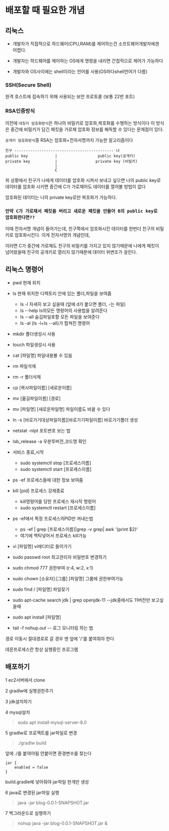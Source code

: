 # 배포할 때 필요한 개념

## 리눅스

* 개발자가 직접적으로 하드웨어(CPU,RAM)를 제어하는건 소프트웨어개발자에겐 어렵다.

* 개발자는 하드웨어를 제어하는 OS에게 명령을 내리면 간접적으로 제어가 가능하다

* 개발자와 OS사이에는 shell이라는 언어를 사용(OS마다shell언어가 다름)

### SSH(Secure Shell)

원격 호스트에 접속하기 위해 사용되는 보안 프로토콜 (보통 22번 포트)
 
### RSA인증방식

이전에 `대칭키 암호화방식`은 하나의 비밀키로 암호화,복호화를 수행하는 방식이다 이 방식은 중간에 비밀키가 담긴 패킷을 가로채 암호화 정보를 해독할 수 있다는 문제점이 있다.

`공개키 암호화방식`중 RSA는 암호화+전자서명까지 가능한 알고리즘이다


```
친구 -------------------------------------------- 나
public key            |                  public key(공개키)
private key           |                 private key (비밀키)
                      |
                      C

```

위 상황에서 친구가 나에게 데이터를 암호화 시켜서 보내고 싶으면
나의 public key로 데이터를 암호화 시키면 중간에 C가 가로채어도
데이터를 열어볼 방법이 없다

암호화된 데이터는 나의 private key로만 복호화가 가능하다.

### `만약 C가 가로채서 패킷을 버리고 새로운 패킷을 만들어 B의 public key로 암호화한다면??`

이때 전자서명 개념이 들어가는데, 친구쪽에서 암호화시킨 데이터를 한번더 친구의 비밀키로 암호화시킨다. 이게 전자서명의 개념인데,

이러면 C가 중간에 가로채도 친구의 비밀키를 가지고 있지 않기때문에 나에게 패킷이 넘어왔을때 친구의 공개키로 열리지 않기때문에 데이터 위변조가 걸린다. 

## 리눅스 명령어

* pwd 현재 위치 

* ls 현재 위치한 디렉토리 안에 있는 폴더,파일을 보여줌

    * ls -l 자세히 보고 싶을때 (앞에 d가 붙으면 폴더, -는 파일)
    * ls --help ls의모든 명령어의 사용법을 알려준다
    * ls --all 숨김파일포함 모든 파일을 보여준다
    * ls -al (ls -l+ls --all)가 합쳐진 명령어
* mkdir 폴더생성시 사용
* touch 파일생성시 사용
* cat [파일명] 파일내용볼 수 있음
* rm 파일삭제
* rm -r 폴더삭제
* cp [복사파일이름] [새로운이름]
* mv [옮길파일이름] [경로]
* mv [파일명] [새로운파일명] 파일이름도 바꿀 수 있다
* ln -s [바로가기대상파일이름][바로가기파일이름] 바로가기폴더 생성
* netstat -nlpt 포트번호 보는 법
* lsb_release -a 우분투버전,코드명 확인
* 서비스 종료,시작
    * sudo systemctl stop [프로세스이름]
    * sudo systemctl start [프로세스이름]
* ps -ef 프로세스들에 대한 정보 보여줌
* kill [pid] 프로세스 강제종료
    * kill명령어를 당한 프로세스 재시작 명령어
    * sudo systemctl restart [프로세스이름]
* ps -ef에서 특정 프로세스의PID만 꺼내는법
    * ps -ef | grep [프로세스이름]|grep -v grep| awk '{print $2}'
    * 여기에 백틱넣어서 프로세스 kill가능
* vi [파일명] vi에디터로 들어가기 
* sudo passwd root 최고관리자 비밀번호 변경하기
* sudo chmod 777 권한부여 (r:4, w:2, x:1)
* sudo chown [소유자]:[그룹] [파일명] 그룹에 권한부여가능
* sudo find / [파일명] 파일찾기
* sudo apt-cache search jdk | grep openjdk-11 --jdk중에서도 11버전만 보고싶을때
* sudo apt install [파일명]
* tail -f nohup.out -- 로그 모니터링 하는 법


경로 이동시 절대경로로 갈 경우 맨 앞에 '/'를 붙여줘야 한다

데몬프로세스란 항상 실행중인 프로그램

## 배포하기
1 ec2서버에서 clone

2 gradlw에 실행권한주기

3 jdk설치하기

4 mysql설치
>sudo apt install mysql-server-8.0

5 gradlw로 프로젝트를 jar파일로 변경
>./gradlw build  

앞에 ./를 붙여야됨 안붙이면 환경변수를 찾는다

```
jar {
    enabled = false
}
```
build.gradle에 넣어줘야 jar파일 한개만 생성

6 java로 변경된 jar파일 실행
> java -jar blog-0.0.1-SNAPSHOT.jar

7 백그라운드로 실행하기 
>nohup java -jar blog-0.0.1-SNAPSHOT.jar &

